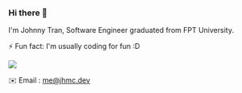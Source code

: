 ### Hi there 👋
I'm Johnny Tran, Software Engineer graduated from FPT University.

⚡ Fun fact: I'm usually coding for fun :D


<div>
<img src="https://github-readme-stats.vercel.app/api?username=johnnymc2001&show_icons=true&theme=merko" />
</div>


✉️ Email : me@jhmc.dev
